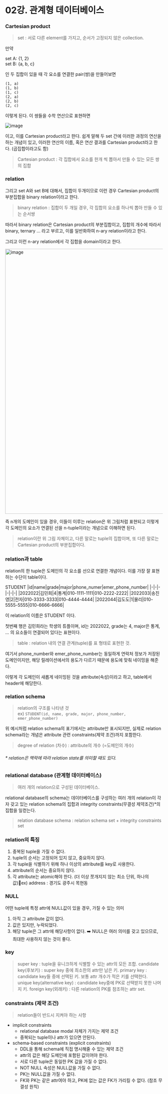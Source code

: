 # 02강. 관계형 데이터베이스
### Cartesian product
> set : 서로 다른 element를 가지고, 순서가 고정되지 않은 collection.<br>

만약

set A: {1, 2} <br> 
set B: {a, b, c}

인 두 집합이 있을 때 각 요소를 연결한 pair(쌍)을 만들어보면
```
(1, a)
(1, b)
(1, c)
(2, a)
(2, b)
(2, c)
```
이렇게 된다. 이 쌍들을 수학 연산으로 표현하면

![image](https://github.com/Minnie5382/cs-study-db/assets/97179789/c3efc856-03a7-402d-a746-ca3519794de9)

이고, 이를 Cartesian product라고 한다. 쉽게 말해 두 set 간에 이러한 과정의 연산을 하는 개념이 있고, 이러한 연산의 이름, 혹은 연산 결과를 Cartesian product라고 한다. (곱집합이라고도 함)

> Cartesian product : 각 집합에서 요소를 한개 씩 뽑아서 만들 수 있는 모든 쌍의 집합


### relation

그리고 set A와 set B에 대해서, 집합이 두개이므로 이런 경우 Cartesian product의 부분집합을 binary relation이라고 한다.

> binary relation : 집합이 두 개일 경우, 각 집합의 요소를 하나씩 뽑아 만들 수 있는 순서쌍

따라서 binary relation은 Cartesian product의 부분집합이고, 집합의 개수에 따라서 binary, ternary ... 라고 부르고, 이를 일반화하여 n-ary relation이라고 한다.

그리고 이런 n-ary relation에서 각 집합을 domain이라고 한다.

<img width="844" alt="image" src="https://github.com/Minnie5382/cs-study-db/assets/97179789/61bed962-1d4c-438d-90ff-769b47721092">

즉 n개의 도메인이 있을 경우, 이들이 이루는 relation은 위 그림처럼 표현되고 이렇게 각 도메인의 요소가 연결된 선을 n-tuple이라는 개념으로 이해하면 된다.

> relation이란 위 그림 자체이고, 다른 말로는 tuple의 집합이며, 또 다른 말로는 Cartesian product의 부분집합이다.

### relation과 table

relation의 한 tuple은 도메인의 각 요소를 선으로 연결한 개념이다. 이를 가장 잘 표현하는 수단이 table이다.

STUDENT
|id|name|grade|major|phone_numer|emer_phone_number|
|-|-|-|-|-|-|
|2022022|김민희|4|통계|010-1111-1111|010-2222-2222|
|2022033|송진영|2|전자|010-3333-3333|010-4444-4444|
|2022044|김도도|1|물리|010-5555-5555|010-6666-6666|

이 relation의 이름은 STUDENT 이다.

첫번째 행은 김민희라는 학생의 튜플이며, id는 2022022, grade는 4, major은 통계, ... 의 요소들이 연결되어 있다는 표현이다.

> table : relation 내의 연결 관계(tuple)를 표 형태로 표현한 것.

여기서 phone_number와 emer_phone_number는 동일하게 연락처 정보가 저장된 도메인이지만, 해당 릴레이션에서의 용도가 다르기 때문에 용도에 맞춰 네이밍을 해준다. 

이렇게 각 도메인이 새롭게 네이밍된 것을 attribute(속성)이라고 하고, table에서 header에 해당한다.

### relation schema
> relation의 구조를 나타낸 것<br>
> ex) `STUDENT(id, name, grade, major, phone_number, emer_phone_number)`

위 예시처럼 relation schema의 표기에서는 attribute만 표시되지만, 실제로 relation schema라는 개념은 attribute 관련 constraints(제약 조건)까지 포함한다. 

> degree of relation (차수) : attribute의 개수 (=도메인의 개수)

###### * relation은 맥락에 따라 relation state를 의미할 때도 있다.

### relational database (관계형 데이터베이스)
> 여러 개의 relation으로 구성된 데이터베이스.

relational database의 schema는 데이터베이스를 구성하는 여러 개의 relation이 각자 갖고 있는 relation schema의 집합과 integrity constraints(무결성 제약조건)*의 집합을 일컫는다.

> relation database schema : relation schema set + integrity constraints set

### relation의 특징

1. 중복된 tuple을 가질 수 없다.
2. tuple의 순서는 고정되어 있지 않고, 중요하지 않다.
3. 각 tuple을 식별하기 위해 하나 이상의 attribute를 key로 사용한다.
4. attribute의 순서는 중요하지 않다.
5. 각 attribute는 atomic해야 한다. (더 이상 쪼개지지 않는 최소 단위, 하나의 값)ex) address : 경기도 광주시 목현동


### NULL
어떤 tuple에 특정 attr에 NULL값이 있을 경우, 가질 수 있는 의미
1. 아직 그 attribute 값이 없다.
2. 값은 있지만, 누락되었다.
3. 해당 tuple은 그 attr에 해당사항이 없다.
➡️ NULL은 여러 의미를 갖고 있으므로, 최대한 사용하지 않는 것이 좋다.

### key
> super key : tuple을 유니크하게 식별할 수 있는 attr의 모든 조합.
> candidate key(후보키) : super key 중에 최소한의 attr만 남은 키.
> primary key : candidate key들 중에 선택된 키. 보통 attr 개수가 적은 키를 선택한다.
> unique key(alternative key) : candidate key중에 PK로 선택받지 못한 나머지 키.
> foreign key(외래키) : 다른 relation의 PK를 참조하는 attr set.

### constraints (제약 조건)
> relation들이 반드시 지켜야 하는 사항

- implicit constraints
   - relational database modal 자체가 가지는 제약 조건
   - 중복되는 tuple이나 attr가 있으면 안된다.
- schema-based constraints (explicit constraints)
   - DDL을 통해 schema에 직접 명시해줄 수 있는 제약 조건
   - attr의 값은 해당 도메인에 포함된 값이어야 한다.
   - 서로 다른 tuple은 동일한 PK 값을 가질 수 없다.
   - NOT NULL 속성은 NULL값을 가질 수 없다.
   - PK는 NULL값을 가질 수 없다.
   - FK와 PK는 같은 attr여야 하고, PK에 없는 값은 FK가 가리킬 수 없다. (참조 무결성 원칙)
  
     





















